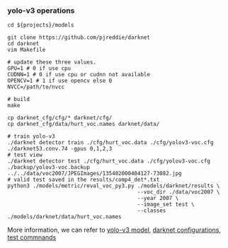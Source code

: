 

### yolo-v3 operations

```
cd ${projects}/models

git clone https://github.com/pjreddie/darknet
cd darknet
vim Makefile

# update these three values.
GPU=1 # 0 if use cpu
CUDNN=1 # 0 if use cpu or cudnn not available
OPENCV=1 # 1 if use opencv else 0
NVCC=/path/to/nvcc

# build
make

cp darknet_cfg/cfg/* darknet/cfg/
cp darknet_cfg/data/hurt_voc.names darknet/data/

# train yolo-v3
./darknet detector train ./cfg/hurt_voc.data ./cfg/yolov3-voc.cfg ./darknet53.conv.74 -gpus 0,1,2,3
# test view
./darknet detector test ./cfg/hurt_voc.data ./cfg/yolov3-voc.cfg ./backup/yolov3-voc.backup ../../data/voc2007/JPEGImages/135402000404127-73082.jpg
# valid test saved in the results/comp4_det*.txt
python3 ./models/metric/reval_voc_py3.py ./models/darknet/results \
                                         --voc_dir ./data/voc2007 \
                                         --year 2007 \
                                         --image_set test \
                                         --classes ./models/darknet/data/hurt_voc.names
```


More information, we can refer to [yolo-v3 model](https://pjreddie.com/darknet/yolo/), [darknet configurations](https://zhuanlan.zhihu.com/p/35490655), [test commnands](https://blog.csdn.net/mieleizhi0522/article/details/79989754)